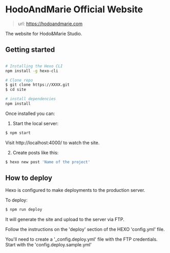 # HodoAndMarie Official Website

> url: https://hodoandmarie.com

The website for Hodo&Marie Studio.

## Getting started

```bash

# Installing the Hexo CLI
npm install -g hexo-cli

# Clone repo
$ git clone https://XXXX.git
$ cd site

# install dependencies
npm install
```

Once installed you can:

1. Start the local server:

```bash
$ npm start
```

Visit http://localhost:4000/ to watch the site.

2. Create posts like this:

```bash
$ hexo new post 'Name of the project'
```

## How to deploy

Hexo is configured to make deployments to the production server.

To deploy:

```bash
$ npm run deploy
```

It will generate the site and upload to the server via FTP.

Follow the instructions on the 'deploy' section of the HEXO 'config.yml' file.

You'll need to create a '_config.deploy.yml' file with the FTP credentials. Start with the 'config.deploy.sample.yml'
